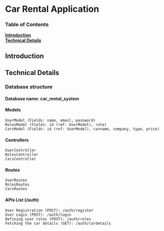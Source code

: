 # Car Rental Application

### Table of Contents
**[Introduction](#introduction)**<br>
**[Technical Details](#technical-details)**<br>

## Introduction


## Technical Details
  ### Database structure
  #### Database name: car_rental_system
  #### Models
    UserModel (Fields: name, email, password)
    RolesModel (Fields: id (ref: UserModel), role)
    CarsModel (Fields: id (ref: UserModel), carname, company, type, price)
  #### Controllers
    UserController
    RolesController
    CarsController
  #### Routes
    UserRoutes
    RolesRoutes
    CarsRoutes
  #### APIs List (/auth)
    User Registration (POST): /auth/register
    User Login (POST): /auth/login
    Defining user roles (POST): /auth/roles
    Fetching the car details (GET): /auth/cardetails
